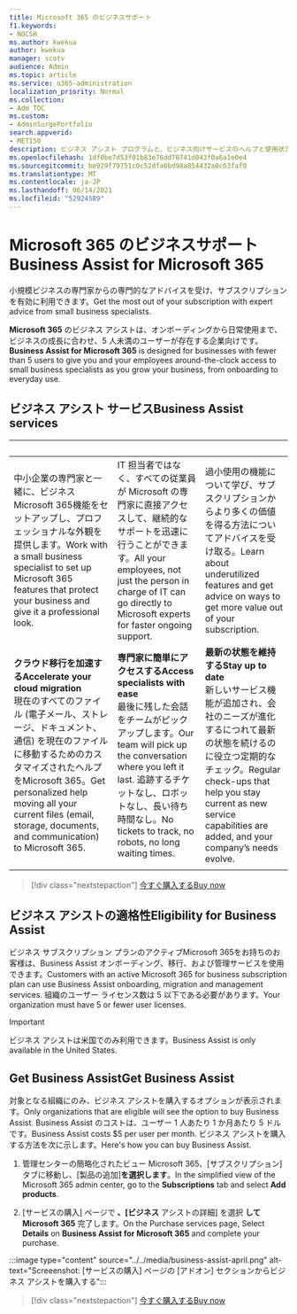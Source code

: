 ```yaml
---
title: Microsoft 365 のビジネスサポート
f1.keywords:
- NOCSH
ms.author: kwekua
author: kwekua
manager: scotv
audience: Admin
ms.topic: article
ms.service: o365-administration
localization_priority: Normal
ms.collection:
- Adm_TOC
ms.custom:
- AdminSurgePortfolio
search.appverid:
- MET150
description: ビジネス アシスト プログラムと、ビジネス向けサービスのヘルプと使用状況の向上に組織がどのように役立Microsoft 365します。
ms.openlocfilehash: 1df0be7d53f01b83e76dd70741d043f0a6a1e0e4
ms.sourcegitcommit: be929f79751c0c52dfa6bd98a854432a0c63faf0
ms.translationtype: MT
ms.contentlocale: ja-JP
ms.lasthandoff: 06/14/2021
ms.locfileid: "52924589"
---
```

# <a name="business-assist-for-microsoft-365"></a><span data-ttu-id="df8ae-103">Microsoft 365 のビジネスサポート</span><span class="sxs-lookup"><span data-stu-id="df8ae-103">Business Assist for Microsoft 365</span></span>

<span data-ttu-id="df8ae-104">小規模ビジネスの専門家からの専門的なアドバイスを受け、サブスクリプションを有効に利用できます。</span><span class="sxs-lookup"><span data-stu-id="df8ae-104">Get the most out of your subscription with expert advice from small business specialists.</span></span>

<span data-ttu-id="df8ae-105">**Microsoft 365** のビジネス アシストは、オンボーディングから日常使用まで、ビジネスの成長に合わせ、5 人未満のユーザーが存在する企業向けです。</span><span class="sxs-lookup"><span data-stu-id="df8ae-105">**Business Assist for Microsoft 365** is designed for businesses with fewer than 5 users to give you and your employees around-the-clock access to small business specialists as you grow your business, from onboarding to everyday use.</span></span>

## <a name="business-assist-services"></a><span data-ttu-id="df8ae-106">ビジネス アシスト サービス</span><span class="sxs-lookup"><span data-stu-id="df8ae-106">Business Assist services</span></span>

|&nbsp;|&nbsp;|&nbsp;|
|:-----|:-----|:-----|
|<span data-ttu-id="df8ae-107">中小企業の専門家と一緒に、ビジネスMicrosoft 365機能をセットアップし、プロフェッショナルな外観を提供します。</span><span class="sxs-lookup"><span data-stu-id="df8ae-107">Work with a small business specialist to set up Microsoft 365 features that protect your business and give it a professional look.</span></span> |<span data-ttu-id="df8ae-108">IT 担当者ではなく、すべての従業員が Microsoft の専門家に直接アクセスして、継続的なサポートを迅速に行うことができます。</span><span class="sxs-lookup"><span data-stu-id="df8ae-108">All your employees, not just the person in charge of IT can go directly to Microsoft experts for faster ongoing support.</span></span> |<span data-ttu-id="df8ae-109">過小使用の機能について学び、サブスクリプションからより多くの価値を得る方法についてアドバイスを受け取る。</span><span class="sxs-lookup"><span data-stu-id="df8ae-109">Learn about underutilized features and get advice on ways to get more value out of your subscription.</span></span> |
|<span data-ttu-id="df8ae-110">**クラウド移行を加速する**</span><span class="sxs-lookup"><span data-stu-id="df8ae-110">**Accelerate your cloud migration**</span></span> <br> <span data-ttu-id="df8ae-111">現在のすべてのファイル (電子メール、ストレージ、ドキュメント、通信) を現在のファイルに移動するためのカスタマイズされたヘルプをMicrosoft 365。</span><span class="sxs-lookup"><span data-stu-id="df8ae-111">Get personalized help moving all your current files (email, storage, documents, and communication) to Microsoft 365.</span></span> |<span data-ttu-id="df8ae-112">**専門家に簡単にアクセスする**</span><span class="sxs-lookup"><span data-stu-id="df8ae-112">**Access specialists with ease**</span></span> <br> <span data-ttu-id="df8ae-113">最後に残した会話をチームがピックアップします。</span><span class="sxs-lookup"><span data-stu-id="df8ae-113">Our team will pick up the conversation where you left it last.</span></span> <span data-ttu-id="df8ae-114">追跡するチケットなし、ロボットなし、長い待ち時間なし。</span><span class="sxs-lookup"><span data-stu-id="df8ae-114">No tickets to track, no robots, no long waiting times.</span></span> |<span data-ttu-id="df8ae-115">**最新の状態を維持する**</span><span class="sxs-lookup"><span data-stu-id="df8ae-115">**Stay up to date**</span></span> <br> <span data-ttu-id="df8ae-116">新しいサービス機能が追加され、会社のニーズが進化するにつれて最新の状態を続けるのに役立つ定期的なチェック。</span><span class="sxs-lookup"><span data-stu-id="df8ae-116">Regular check-ups that help you stay current as new service capabilities are added, and your company’s needs evolve.</span></span> |
| | | |

> [!div class="nextstepaction"]
> [<span data-ttu-id="df8ae-117">今すぐ購入する</span><span class="sxs-lookup"><span data-stu-id="df8ae-117">Buy now</span></span>](https://go.microsoft.com/fwlink/p/?linkid=2158423)

## <a name="eligibility-for-business-assist"></a><span data-ttu-id="df8ae-118">ビジネス アシストの適格性</span><span class="sxs-lookup"><span data-stu-id="df8ae-118">Eligibility for Business Assist</span></span>

<span data-ttu-id="df8ae-119">ビジネス サブスクリプション プランのアクティブMicrosoft 365をお持ちのお客様は、Business Assist オンボーディング、移行、および管理サービスを使用できます。</span><span class="sxs-lookup"><span data-stu-id="df8ae-119">Customers with an active Microsoft 365 for business subscription plan can use Business Assist onboarding, migration and management services.</span></span> <span data-ttu-id="df8ae-120">組織のユーザー ライセンス数は 5 以下である必要があります。</span><span class="sxs-lookup"><span data-stu-id="df8ae-120">Your organization must have 5 or fewer user licenses.</span></span>

> [!IMPORTANT]
> <span data-ttu-id="df8ae-121">ビジネス アシストは米国でのみ利用できます。</span><span class="sxs-lookup"><span data-stu-id="df8ae-121">Business Assist is only available in the United States.</span></span>

## <a name="get-business-assist"></a><span data-ttu-id="df8ae-122">Get Business Assist</span><span class="sxs-lookup"><span data-stu-id="df8ae-122">Get Business Assist</span></span>

<span data-ttu-id="df8ae-123">対象となる組織にのみ、ビジネス アシストを購入するオプションが表示されます。</span><span class="sxs-lookup"><span data-stu-id="df8ae-123">Only organizations that are eligible will see the option to buy Business Assist.</span></span> <span data-ttu-id="df8ae-124">Business Assist のコストは、ユーザー 1 人あたり 1 か月あたり 5 ドルです。</span><span class="sxs-lookup"><span data-stu-id="df8ae-124">Business Assist costs $5 per user per month.</span></span> <span data-ttu-id="df8ae-125">ビジネス アシストを購入する方法を次に示します。</span><span class="sxs-lookup"><span data-stu-id="df8ae-125">Here's how you can buy Business Assist.</span></span>

1. <span data-ttu-id="df8ae-126">管理センターの簡略化されたビュー Microsoft 365、[サブスクリプション] タブに移動し、[製品の追加]**を選択します**。</span><span class="sxs-lookup"><span data-stu-id="df8ae-126">In the simplified view of the Microsoft 365 admin center, go to the **Subscriptions** tab and select **Add products**.</span></span>

2. <span data-ttu-id="df8ae-127">[サービスの購入] ページで **、[ビジネス** アシストの詳細] を選択 **してMicrosoft 365** 完了します。</span><span class="sxs-lookup"><span data-stu-id="df8ae-127">On the Purchase services page, Select **Details** on **Business Assist for Microsoft 365** and complete your purchase.</span></span>

:::image type="content" source="../../media/business-assist-april.png" alt-text="Screeenshot: [サービスの購入] ページの [アドオン] セクションからビジネス アシストを購入する":::

> [!div class="nextstepaction"]
> [<span data-ttu-id="df8ae-129">今すぐ購入する</span><span class="sxs-lookup"><span data-stu-id="df8ae-129">Buy now</span></span>](https://go.microsoft.com/fwlink/p/?linkid=2158423)
